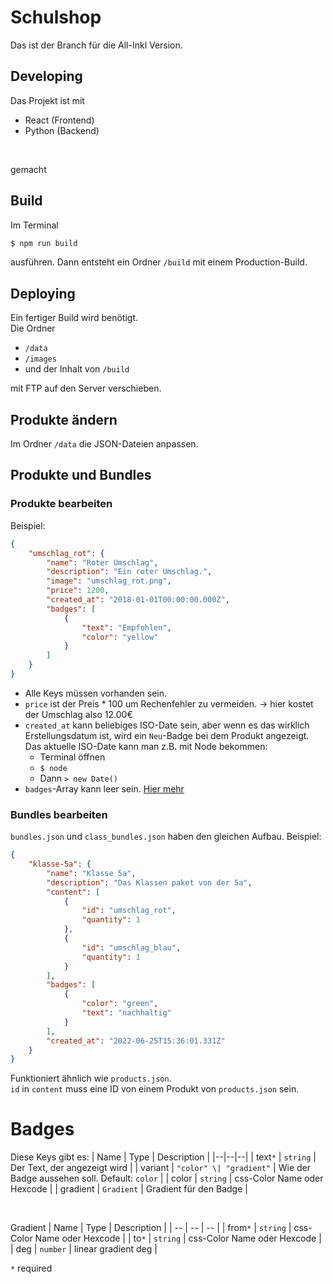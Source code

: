 # Schulshop

Das ist der Branch für die All-Inkl Version.

## Developing
Das Projekt ist mit 
* React (Frontend)
* Python (Backend)
<br/>

gemacht

## Build
Im Terminal
```sh
$ npm run build
```
ausführen. Dann entsteht ein Ordner `/build` mit einem
Production-Build.

## Deploying
Ein fertiger Build wird benötigt. <br/>
Die Ordner
* `/data`
* `/images`
* und der Inhalt von `/build`

mit FTP auf den Server verschieben.

## Produkte ändern
Im Ordner `/data` die JSON-Dateien anpassen.

## Produkte und Bundles
### Produkte bearbeiten
Beispiel:
```json
{
    "umschlag_rot": {
        "name": "Roter Umschlag",
        "description": "Ein roter Umschlag.",
        "image": "umschlag_rot.png",
        "price": 1200,
        "created_at": "2018-01-01T00:00:00.000Z",
        "badges": [
            {
                "text": "Empfohlen",
                "color": "yellow"
            }
        ]
    }
}
```
* Alle Keys müssen vorhanden sein.
* `price` ist der Preis * 100 um Rechenfehler zu vermeiden. -> hier kostet der Umschlag also 12.00€
* `created_at` kann beliebiges ISO-Date sein, aber wenn es das wirklich Erstellungsdatum ist, wird ein `Neu`-Badge bei dem Produkt angezeigt. Das aktuelle ISO-Date kann man z.B. mit Node bekommen:
    * Terminal öffnen
    * `$ node `
    * Dann `> new Date()`
* `badges`-Array kann leer sein. [Hier mehr](https://github.com/tom-heidenreich/schulshop/Readme.md#Badges)

### Bundles bearbeiten
`bundles.json` und `class_bundles.json` haben den gleichen Aufbau.
Beispiel:
```json
{
    "klasse-5a": {
        "name": "Klasse 5a",
        "description": "Das Klassen paket von der 5a",
        "content": [
            {
                "id": "umschlag_rot",
                "quantity": 1
            },
            {
                "id": "umschlag_blau",
                "quantity": 1
            }
        ],
        "badges": [
            {
                "color": "green",
                "text": "nachhaltig"
            }
        ],
        "created_at": "2022-06-25T15:36:01.331Z"
    }
}
```
Funktioniert ähnlich wie `products.json`.
<br/>
`id` in `content` muss eine ID von einem Produkt von `products.json` sein.

# Badges
Diese Keys gibt es:
| Name | Type | Description |
|--|--|--|
| text`*` | `string` | Der Text, der angezeigt wird |
| variant | `"color" \| "gradient"` | Wie der Badge aussehen soll. Default: `color` |
| color | `string` | css-Color Name oder Hexcode |
| gradient | `Gradient` | Gradient für den Badge |

<br/>

Gradient
| Name | Type | Description |
| -- | -- | -- |
| from`*` | `string` | css-Color Name oder Hexcode |
| to`*` | `string` | css-Color Name oder Hexcode |
| deg | `number` | linear gradient deg |

`*` required
